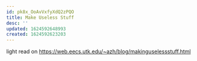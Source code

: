 ```yaml
---
id: pk8x_OoAvVxfyXdQ2zPQO
title: Make Useless Stuff
desc: ''
updated: 1624592648993
created: 1624592623203
---
```


light read on https://web.eecs.utk.edu/~azh/blog/makinguselessstuff.html
